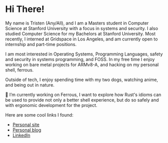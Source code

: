 # Hi There!

My name is Tristen (Any/All), and I am a Masters student in Computer Science at Stanford University with a focus in systems and security. I also studied Computer Science for my Bachelors at Stanford University.
Most recently, I interned at Gridspace in Los Angeles, and am currently open to internship and part-time positions.

I am most interested in Operating Systems, Programming Languages, safety and security in systems programming, and FOSS. In my free time I enjoy working on
bare metal projects for ARMv8-A, and hacking on my personal shell, ferrous.

Outside of tech, I enjoy spending time with my two dogs, watching anime, and being out in nature.

🔭 I’m currently working on Ferrous, I want to explore how Rust's idioms can be used to provide not only a better shell experience, but do so safely and with ergonomic development for the project.

Here are some cool links I found:
<ul>
  <li><a href="https://tristen.wtf">Personal site</a></li>
  <li><a href="https://hax.tristen.wtf">Personal blog</a></li>
  <li><a href="https://linkedin.com/in/tristen-nollman">LinkedIn</a></li>
 </ul>
<!--
**TristenSeth/TristenSeth** is a ✨ _special_ ✨ repository because its `README.md` (this file) appears on your GitHub profile.

Here are some ideas to get you started:

- 🔭 I’m currently working on ...
- 🌱 I’m currently learning ...
- 👯 I’m looking to collaborate on ...
- 🤔 I’m looking for help with ...
- 💬 Ask me about ...
- 📫 How to reach me: ...
- 😄 Pronouns: ...
- ⚡ Fun fact: ...
-->
